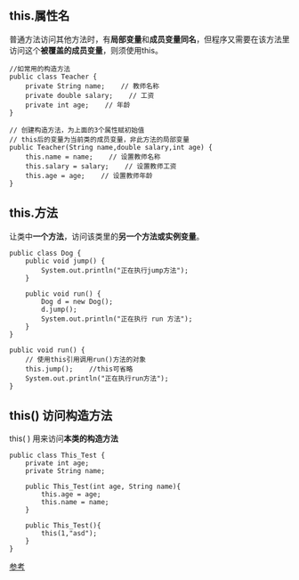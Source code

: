 ## this.属性名

普通方法访问其他方法时，有**局部变量**和**成员变量同名**，但程序又需要在该方法里访问这个**被覆盖的成员变量**，则须使用this。

```
//如常用的构造方法
public class Teacher {
    private String name;    // 教师名称
    private double salary;    // 工资
    private int age;    // 年龄
}

// 创建构造方法，为上面的3个属性赋初始值
// this后的变量为当前类的成员变量，非此方法的局部变量
public Teacher(String name,double salary,int age) {
    this.name = name;    // 设置教师名称
    this.salary = salary;    // 设置教师工资
    this.age = age;    // 设置教师年龄
}

```

## this.方法

让类中**一个方法**，访问该类里的**另一个方法或实例变量**。


```
public class Dog {
    public void jump() {
        System.out.println("正在执行jump方法");
    }
    
    public void run() {
        Dog d = new Dog();
        d.jump();
        System.out.println("正在执行 run 方法");
    }
}

public void run() {
    // 使用this引用调用run()方法的对象
    this.jump();	//this可省略
    System.out.println("正在执行run方法");
}

```

## this() 访问构造方法

this( ) 用来访问**本类的构造方法**

```
public class This_Test {
    private int age;
    private String name;
    
    public This_Test(int age, String name){
        this.age = age;
        this.name = name;
    }
   
    public This_Test(){
        this(1,"asd");
    }
}

```


[参考](http://c.biancheng.net/view/953.html)